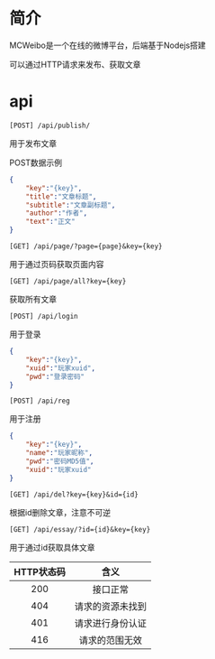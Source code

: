 # 简介

MCWeibo是一个在线的微博平台，后端基于Nodejs搭建

可以通过HTTP请求来发布、获取文章


# api

```
[POST] /api/publish/
```
用于发布文章

POST数据示例
``` json
{
    "key":"{key}",
    "title":"文章标题",
    "subtitle":"文章副标题",
    "author":"作者",
    "text":"正文"
}
```

```
[GET] /api/page/?page={page}&key={key}
```
用于通过页码获取页面内容

```
[GET] /api/page/all?key={key}
```
获取所有文章

```
[POST] /api/login
```
用于登录

``` json
{
	"key":"{key}",
	"xuid":"玩家xuid",
	"pwd":"登录密码"
}
```

```
[POST] /api/reg
```

用于注册

``` json
{
	"key":"{key}",
	"name":"玩家昵称",
	"pwd":"密码MD5值",
	"xuid":"玩家xuid"
}

```

```
[GET] /api/del?key={key}&id={id}
```
根据id删除文章，注意不可逆

```
[GET] /api/essay/?id={id}&key={key}
```
用于通过id获取具体文章



|HTTP状态码|含义|
|:-:|:-:|
|200|接口正常|
|404|请求的资源未找到|
|401|请求进行身份认证|
|416|请求的范围无效|
